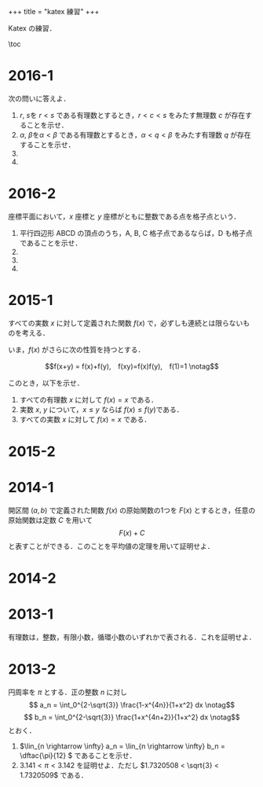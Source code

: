 +++
title = "katex 練習"
+++

Katex の練習．

\toc

# 2016-1

次の問いに答えよ．

1. $r$, $s$を $r<s$ である有理数とするとき，$r<c<s$ をみたす無理数 $c$ が存在することを示せ．
1. $\alpha$, $\beta$を$\alpha < \beta$ である有理数とするとき，$\alpha <q<\beta$ をみたす有理数 $q$ が存在することを示せ．
1. 
1. 

# 2016-2
座標平面において，$x$ 座標と $y$ 座標がともに整数である点を格子点という．
1. 平行四辺形 $\mathrm{ABCD}$ の頂点のうち，$\mathrm{A}$, $\mathrm{B}$, $\mathrm{C}$ 格子点であるならば，$\mathrm{D}$ も格子点であることを示せ．
1. 
1. 
1. 

# 2015-1
すべての実数 $x$ に対して定義された関数 $f(x)$ で，必ずしも連続とは限らないものを考える．

いま，$f(x)$ がさらに次の性質を持つとする．

$$f(x+y) = f(x)+f(y),　f(xy)=f(x)f(y),　f(1)=1 \notag$$

このとき，以下を示せ．
1. すべての有理数 $x$ に対して $f(x)=x$ である．
1. 実数 $x$, $y$ について，$x \leq y$ ならば $f(x) \leq f(y)$である．
1. すべての実数 $x$ に対して $f(x)=x$ である．

# 2015-2

# 2014-1
開区間 $(a,b)$ で定義された関数 $f(x)$ の原始関数の1つを $F(x)$ とするとき，任意の原始関数は定数 $C$ を用いて
$$ F(x)+C $$
と表すことができる．このことを平均値の定理を用いて証明せよ．

# 2014-2

# 2013-1
有理数は，整数，有限小数，循環小数のいずれかで表される．これを証明せよ．

# 2013-2
円周率を $\pi$ とする．正の整数 $n$ に対し
$$ a_n = \int_0^{2-\sqrt{3}} \frac{1-x^{4n}}{1+x^2} dx \notag$$
$$ b_n = \int_0^{2-\sqrt{3}} \frac{1+x^{4n+2}}{1+x^2} dx \notag$$
とおく．
1. $\lin_{n \rightarrow \infty} a_n = \lin_{n \rightarrow \infty} b_n = \dftac{\pi}{12} $ であることを示せ．
1. $3.141<\pi<3.142$ を証明せよ．ただし $1.7320508 < \sqrt{3} < 1.7320509$ である．